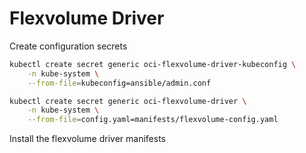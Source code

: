 # Flexvolume Driver

Create configuration secrets

```sh
kubectl create secret generic oci-flexvolume-driver-kubeconfig \
    -n kube-system \
    --from-file=kubeconfig=ansible/admin.conf
```

```sh
kubectl create secret generic oci-flexvolume-driver \
    -n kube-system \
    --from-file=config.yaml=manifests/flexvolume-config.yaml
```

Install the flexvolume driver manifests
